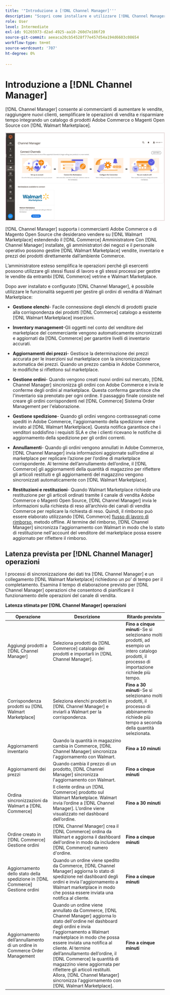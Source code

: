 ```yaml
---
title: '"Introduzione a [!DNL Channel Manager]'''
description: "Scopri come installare e utilizzare [!DNL Channel Manager] integrare Adobe Commerce e i negozi di Magento Open Source con Walmart Marketplace e creare un canale di vendita per gestire in modo semplice le inserzioni, i prezzi, l’inventario e le vendite nel marketplace dal proprio amministratore Commerce."
role: User
level: Intermediate
exl-id: 91265973-d2ad-4925-aa10-260d7e186f20
source-git-commit: aeeaca20cb54528f77e457d54a194d6603c08654
workflow-type: tm+mt
source-wordcount: '707'
ht-degree: 0%

---
```



# Introduzione a [!DNL Channel Manager]

[!DNL Channel Manager] consente ai commercianti di aumentare le vendite, raggiungere nuovi clienti, semplificare le operazioni di vendita e risparmiare tempo integrando un catalogo di prodotti Adobe Commerce o Magenti Open Source con [!DNL Walmart Marketplace].

![[!DNL Channel Manager] visualizzazione amministrazione dell’estensione](assets/channel-manager-home.png)

[!DNL Channel Manager] supporta i commercianti Adobe Commerce o di Magento Open Source che desiderano vendere su [!DNL Walmart Marketplace] estendendo il [!DNL Commerce] Amministratore Con [!DNL Channel Manager] installate, gli amministratori dei negozi e il personale operativo possono gestire [!DNL Walmart Marketplace] vendite, inventario e prezzi dei prodotti direttamente dall’ambiente Commerce.

L’amministratore esteso semplifica le operazioni perché gli esercenti possono utilizzare gli stessi flussi di lavoro e gli stessi processi per gestire le vendite da entrambi [!DNL Commerce] vetrine e Walmart Marketplace.

Dopo aver installato e configurato [!DNL Channel Manager], è possibile utilizzare le funzionalità seguenti per gestire gli ordini di vendita di Walmart Marketplace:

* **Gestione elenchi**- Facile connessione degli elenchi di prodotti grazie alla corrispondenza dei prodotti [!DNL Commerce] catalogo a esistente [!DNL Walmart Marketplace] inserzioni.

* **Inventory management**-Gli oggetti nel conto del venditore del marketplace del commerciante vengono automaticamente sincronizzati e aggiornati da [!DNL Commerce] per garantire livelli di inventario accurati.

* **Aggiornamenti dei prezzi**- Gestisce la determinazione dei prezzi accurata per le inserzioni sul marketplace con la sincronizzazione automatica dei prezzi. Quando un prezzo cambia in Adobe Commerce, le modifiche si riflettono sul marketplace.

* **Gestione ordini**- Quando vengono creati nuovi ordini sul mercato, [!DNL Channel Manager] sincronizza gli ordini con Adobe Commerce e invia le conferme degli ordini al marketplace. Questa conferma garantisce che l&#39;inventario sia prenotato per ogni ordine. Il passaggio finale consiste nel creare gli ordini corrispondenti nel [!DNL Commerce] Sistema Order Management per l&#39;elaborazione.

* **Gestione spedizione**- Quando gli ordini vengono contrassegnati come spediti in Adobe Commerce, l&#39;aggiornamento della spedizione viene inviato al [!DNL Walmart Marketplace]. Questa notifica garantisce che i venditori soddisfino i requisiti SLA e che i clienti ricevano le notifiche di aggiornamento della spedizione per gli ordini correnti.

* **Annullamenti**- Quando gli ordini vengono annullati in Adobe Commerce, [!DNL Channel Manager] invia informazioni aggiornate sull’ordine al marketplace per replicare l’azione per l’ordine di marketplace corrispondente. Al termine dell’annullamento dell’ordine, il [!DNL Commerce] gli aggiornamenti della quantità di magazzino per riflettere gli articoli restituiti e gli aggiornamenti del magazzino vengono sincronizzati automaticamente con [!DNL Walmart Marketplace].

* **Restituzioni e restituzioni**- Quando Walmart Marketplace richiede una restituzione per gli articoli ordinati tramite il canale di vendita Adobe Commerce o Magenti Open Source, [!DNL Channel Manager] invia le informazioni sulla richiesta di reso all’archivio dei canali di vendita Commerce per replicare la richiesta di reso. Quindi, il rimborso può essere elaborato utilizzando [!DNL Commerce] [flusso di lavoro di rimborso](https://docs.magento.com/user-guide/sales/credit-memos.html#refund-workflow), metodo offline. Al termine del rimborso, [!DNL Channel Manager] sincronizza l&#39;aggiornamento con Walmart in modo che lo stato di restituzione nell&#39;account del venditore del marketplace possa essere aggiornato per riflettere il rimborso.

## Latenza prevista per [!DNL Channel Manager] operazioni

I processi di sincronizzazione dei dati tra [!DNL Channel Manager] e un collegamento [!DNL Walmart Marketplace] richiedono un po’ di tempo per il completamento. Esamina il tempo di elaborazione previsto per [!DNL Channel Manager] operazioni che consentono di pianificare il funzionamento delle operazioni del canale di vendita.

**Latenza stimata per [!DNL Channel Manager] operazioni**

| **Operazione** | **Descrizione** | **Ritardo previsto** |
|------------------------------------------------------------|--------------------------------------------------------------------------------------------------------------------------------------------------------------------------------------------------------------------------------------------------------------------------------------------------------------------------------------------------------------------------------------------------|------------------------------------------------------------------------------------------------------------------------------|
| Aggiungi prodotti a [!DNL Channel Manager] | Seleziona prodotti da [!DNL Commerce] catalogo dei prodotti e importarli in [!DNL Channel Manager]. | **Fino a cinque minuti**-Se si selezionano molti prodotti, ad esempio un intero catalogo prodotti, il processo di importazione richiede più tempo. |
| Corrispondenza prodotti su [!DNL Walmart Marketplace] | Seleziona elenchi prodotti in [!DNL Channel Manager] e inviarli a Walmart per la corrispondenza. | **Fino a 30 minuti**-Se si selezionano molti prodotti, il processo di abbinamento richiede più tempo a seconda della quantità selezionata. |
| Aggiornamenti inventario | Quando la quantità in magazzino cambia in Commerce, [!DNL Channel Manager] sincronizza l&#39;aggiornamento con Walmart. | **Fino a 10 minuti** |
| Aggiornamenti dei prezzi | Quando cambia il prezzo di un prodotto, [!DNL Channel Manager] sincronizza l&#39;aggiornamento con Walmart. | **Fino a cinque minuti** |
| Ordina sincronizzazioni da Walmart a [!DNL Commerce] | Il cliente ordina un [!DNL Commerce] prodotto sul Walmart Marketplace. Walmart invia l’ordine a [!DNL Channel Manager]. L’ordine viene visualizzato nel dashboard dell’ordine. | **Fino a 30 minuti** |
| Ordine creato in [!DNL Commerce] Gestione ordini | [!DNL Channel Manager] crea il [!DNL Commerce] ordina da Walmart e aggiorna il dashboard dell&#39;ordine in modo da includere [!DNL Commerce] numero d&#39;ordine. | **Fino a cinque minuti** |
| Aggiornamento dello stato della spedizione in [!DNL Commerce] Gestione ordini | Quando un ordine viene spedito da Commerce, [!DNL Channel Manager] aggiorna lo stato di spedizione nel dashboard degli ordini e invia l&#39;aggiornamento a Walmart marketplace in modo che possa essere inviata una notifica al cliente. | **Fino a cinque minuti** |
| Aggiornamento dell’annullamento di un ordine in Commerce Order Management | Quando un ordine viene annullato da Commerce, [!DNL Channel Manager] aggiorna lo stato dell&#39;ordine nel dashboard degli ordini e invia l&#39;aggiornamento a Walmart marketplace in modo che possa essere inviata una notifica al cliente. Al termine dell’annullamento dell’ordine, il [!DNL Commerce] la quantità di magazzino viene aggiornata per riflettere gli articoli restituiti. Allora, [!DNL Channel Manager] sincronizza l&#39;aggiornamento con [!DNL Walmart Marketplace]. | **Fino a cinque minuti** |


